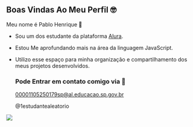 ## Boas Vindas Ao Meu Perfil 🤓

Meu nome é Pablo Henrique 💙

- Sou um dos estudante da plataforma [Alura](https://www.alura.com.br).
- Estou Me aprofundando mais na área da linguagem JavaScript.
- Utilizo esse espaço para minha organização e compartilhamento dos meus projetos desenvolvidos.

  ### Pode Entrar em contato comigo via 📧

  00001105250179sp@al.educacao.sp.gov.br
  
  @1estudantealeatorio


![](https://tenor.com/pt-BR/view/goku-ultra-instinct-flowing-hair-dragon-ball-gif-2774817207765257414)
